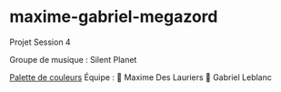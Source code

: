 # maxime-gabriel-megazord
Projet Session 4

Groupe de musique : Silent Planet

[Palette de couleurs](https://coolors.co/palette/f0bb3c-e96938-0b7b6f-07443d-2e241a)
Équipe : 
🔴 Maxime Des Lauriers
🔵 Gabriel Leblanc